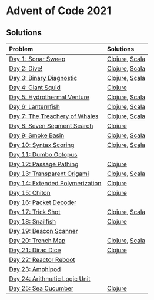 # Advent of Code 2021

## Solutions 

| Problem      | Solutions | 
| :---        |    :----   | 
| [Day 1: Sonar Sweep](https://adventofcode.com/2021/day/1)      | [Clojure](clojure/aoc/src/aoc/day01.clj), [Scala](scala/aoc/src/main/scala/adventofcode/Day1/Day1.scala)       | 
| [Day 2: Dive!](https://adventofcode.com/2021/day/2)  | [Clojure](clojure/aoc/src/aoc/day02.clj), [Scala](scala/aoc/src/main/scala/adventofcode/Day2/Day2.scala)    | 
| [Day 3: Binary Diagnostic](https://adventofcode.com/2021/day/3) | [Clojure](clojure/aoc/src/aoc/day03.clj), [Scala](scala/aoc/src/main/scala/adventofcode/Day3/Day3.scala) | 
| [Day 4: Giant Squid](https://adventofcode.com/2021/day/4) | [Clojure](clojure/aoc/src/aoc/day04.clj) | 
| [Day 5: Hydrothermal Venture](https://adventofcode.com/2021/day/5) | [Clojure](clojure/aoc/src/aoc/day05.clj), [Scala](scala/aoc/src/main/scala/adventofcode/Day5/Day5.scala) | 
| [Day 6: Lanternfish](https://adventofcode.com/2021/day/6) | [Clojure](clojure/aoc/src/aoc/day06.clj), [Scala](scala/aoc/src/main/scala/adventofcode/Day6/Day6.scala) | 
| [Day 7: The Treachery of Whales](https://adventofcode.com/2021/day/7) | [Clojure](clojure/aoc/src/aoc/day07.clj), [Scala](scala/aoc/src/main/scala/adventofcode/Day7/Day7.scala) | 
| [Day 8: Seven Segment Search](https://adventofcode.com/2021/day/8) | [Clojure](clojure/aoc/src/aoc/day08.clj) | 
| [Day 9: Smoke Basin](https://adventofcode.com/2021/day/9) | [Clojure](clojure/aoc/src/aoc/day09.clj), [Scala](scala/aoc/src/main/scala/adventofcode/Day9/Day9.scala) |
| [Day 10: Syntax Scoring](https://adventofcode.com/2021/day/10) | [Clojure](clojure/aoc/src/aoc/day10.clj), [Scala](scala/aoc/src/main/scala/adventofcode/Day10/Day10.scala) |
| [Day 11: Dumbo Octopus](https://adventofcode.com/2021/day/11) | |
| [Day 12: Passage Pathing](https://adventofcode.com/2021/day/12) | [Clojure](clojure/aoc/src/aoc/day12.clj) |
| [Day 13: Transparent Origami](https://adventofcode.com/2021/day/13) | [Clojure](clojure/aoc/src/aoc/day13.clj), [Scala](scala/aoc/src/main/scala/adventofcode/Day13/Day13.scala) |
| [Day 14: Extended Polymerization](https://adventofcode.com/2021/day/14) | [Clojure](clojure/aoc/src/aoc/day14.clj) |
| [Day 15: Chiton](https://adventofcode.com/2021/day/15) | [Clojure](clojure/aoc/src/aoc/day15.clj) |
| [Day 16: Packet Decoder](https://adventofcode.com/2021/day/16) |  |
| [Day 17: Trick Shot](https://adventofcode.com/2021/day/17) |  [Clojure](clojure/aoc/src/aoc/day17.clj), [Scala](scala/aoc/src/main/scala/adventofcode/Day17/Day17.scala) |
| [Day 18: Snailfish](https://adventofcode.com/2021/day/18) |  [Clojure](clojure/aoc/src/aoc/day18.clj) |
| [Day 19: Beacon Scanner](https://adventofcode.com/2021/day/19) |  |
| [Day 20: Trench Map](https://adventofcode.com/2021/day/20) |  [Clojure](clojure/aoc/src/aoc/day20.clj), [Scala](scala/aoc/src/main/scala/adventofcode/Day20/Day20.scala) |
| [Day 21: Dirac Dice](https://adventofcode.com/2021/day/21) | [Clojure](clojure/aoc/src/aoc/day21.clj)  |
| [Day 22: Reactor Reboot](https://adventofcode.com/2021/day/22) |   |
| [Day 23: Amphipod](https://adventofcode.com/2021/day/23) |   |
| [Day 24: Arithmetic Logic Unit](https://adventofcode.com/2021/day/24) |   |
| [Day 25: Sea Cucumber](https://adventofcode.com/2021/day/25) |  [Clojure](clojure/aoc/src/aoc/day25.clj) |